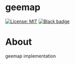 # geemap

[![License: MIT](https://img.shields.io/badge/License-MIT-yellow.svg)](https://github.com/12rambau/sepal-geemap/blob/master/LICENSE)
[![Black badge](https://img.shields.io/badge/code%20style-black-000000.svg)](https://github.com/psf/black)

# About

geemap implementation
